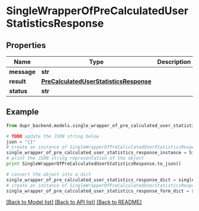 # SingleWrapperOfPreCalculatedUserStatisticsResponse


## Properties
Name | Type | Description | Notes
------------ | ------------- | ------------- | -------------
**message** | **str** |  | [optional] 
**result** | [**PreCalculatedUserStatisticsResponse**](PreCalculatedUserStatisticsResponse.md) |  | [optional] 
**status** | **str** |  | [optional] 

## Example

```python
from dupr_backend.models.single_wrapper_of_pre_calculated_user_statistics_response import SingleWrapperOfPreCalculatedUserStatisticsResponse

# TODO update the JSON string below
json = "{}"
# create an instance of SingleWrapperOfPreCalculatedUserStatisticsResponse from a JSON string
single_wrapper_of_pre_calculated_user_statistics_response_instance = SingleWrapperOfPreCalculatedUserStatisticsResponse.from_json(json)
# print the JSON string representation of the object
print SingleWrapperOfPreCalculatedUserStatisticsResponse.to_json()

# convert the object into a dict
single_wrapper_of_pre_calculated_user_statistics_response_dict = single_wrapper_of_pre_calculated_user_statistics_response_instance.to_dict()
# create an instance of SingleWrapperOfPreCalculatedUserStatisticsResponse from a dict
single_wrapper_of_pre_calculated_user_statistics_response_form_dict = single_wrapper_of_pre_calculated_user_statistics_response.from_dict(single_wrapper_of_pre_calculated_user_statistics_response_dict)
```
[[Back to Model list]](../README.md#documentation-for-models) [[Back to API list]](../README.md#documentation-for-api-endpoints) [[Back to README]](../README.md)


